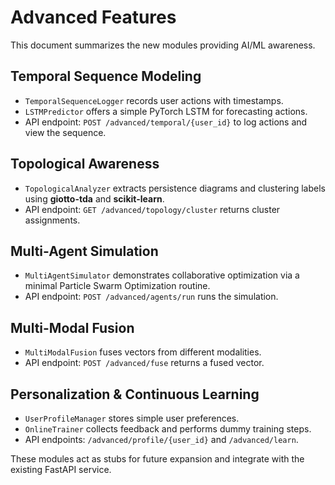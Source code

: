 # Advanced Features

This document summarizes the new modules providing AI/ML awareness.

## Temporal Sequence Modeling
- `TemporalSequenceLogger` records user actions with timestamps.
- `LSTMPredictor` offers a simple PyTorch LSTM for forecasting actions.
- API endpoint: `POST /advanced/temporal/{user_id}` to log actions and view the sequence.

## Topological Awareness
- `TopologicalAnalyzer` extracts persistence diagrams and clustering labels using **giotto-tda** and **scikit-learn**.
- API endpoint: `GET /advanced/topology/cluster` returns cluster assignments.

## Multi-Agent Simulation
- `MultiAgentSimulator` demonstrates collaborative optimization via a minimal Particle Swarm Optimization routine.
- API endpoint: `POST /advanced/agents/run` runs the simulation.

## Multi-Modal Fusion
- `MultiModalFusion` fuses vectors from different modalities.
- API endpoint: `POST /advanced/fuse` returns a fused vector.

## Personalization & Continuous Learning
- `UserProfileManager` stores simple user preferences.
- `OnlineTrainer` collects feedback and performs dummy training steps.
- API endpoints: `/advanced/profile/{user_id}` and `/advanced/learn`.

These modules act as stubs for future expansion and integrate with the existing FastAPI service.
